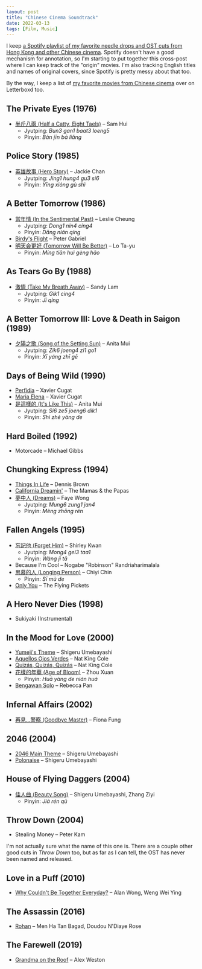 ```yaml
---
layout: post
title: "Chinese Cinema Soundtrack"
date: 2022-03-13
tags: [Film, Music]
---
```


<!-- cSpell:words Bengawan -->
<!-- cSpell:words Birdy -->
<!-- cSpell:words Dreamin' -->
<!-- cSpell:words Perfidia -->
<!-- cSpell:words Rohan -->

I keep [a Spotify playlist of my favorite needle drops and OST cuts from Hong
Kong and other Chinese
cinema](https://open.spotify.com/playlist/0PYLm4qgl0GdWBMwCUX86p?si=359f9472489f4105).
Spotify doesn't have a good mechanism for annotation, so I'm starting to put
together this cross-post where I can keep track of the "origin" movies. I'm
also tracking English titles and names of original covers, since Spotify is
pretty messy about that too.

By the way, I keep a list of [my favorite movies from Chinese
cinema](https://letterboxd.com/benjcunningham/list/chinese-cinema/) over on
Letterboxd too.

## The Private Eyes (1976)

- [半斤八兩 (Half a Catty, Eight Taels)][half-a-catty-eight-taels] – Sam Hui
    - Jyutping: _Bun3 gan1 baat3 loeng5_
    - Pinyin: _Bàn jīn bā liǎng_

## Police Story (1985)

- [英雄故事 (Hero Story)][hero-story] – Jackie Chan
    - Jyutping: _Jing1 hung4 gu3 si6_
    - Pinyin: _Yīng xióng gù shì_

## A Better Tomorrow (1986)

- [當年情 (In the Sentimental Past)][in-the-sentimental-past] – Leslie Cheung
    - Jyutping: _Dong1 nin4 cing4_
    - Pinyin: _Dāng nián qíng_
- [Birdy's Flight][birdys-flight] – Peter Gabriel
- [明天会更好 (Tomorrow Will Be Better)][tomorrow-will-be-better] – Lo Ta-yu
    - Pinyin: _Míng tiān huì gèng hǎo_

## As Tears Go By (1988)

- [激情 (Take My Breath Away)][take-my-breath-away] – Sandy Lam
    - Jyutping: _Gik1 cing4_
    - Pinyin: _Jī qíng_

## A Better Tomorrow III: Love & Death in Saigon (1989)

- [夕陽之歌 (Song of the Setting Sun)][song-of-the-setting-sun] – Anita Mui
    - Jyutping: _Zik6 joeng4 zi1 go1_
    - Pinyin: _Xī yáng zhī gē_

## Days of Being Wild (1990)

- [Perfidia][perfidia] – Xavier Cugat
- [Maria Elena][maria-elena] – Xavier Cugat
- [是這樣的 (It's Like This)][its-like-this] – Anita Mui
    - Jyutping: _Si6 ze5 joeng6 dik1_
    - Pinyin: _Shì zhè yàng de_

## Hard Boiled (1992)

- Motorcade – Michael Gibbs

## Chungking Express (1994)

- [Things In Life][california-dreamin] – Dennis Brown
- [California Dreamin'][california-dreamin] – The Mamas & the Papas
- [夢中人 (Dreams)][dreams] – Faye Wong
    - Jyutping: _Mung6 zung1 jan4_
    - Pinyin: _Mèng zhōng rén_

## Fallen Angels (1995)

- [忘記他 (Forget Him)][forget-him] – Shirley Kwan
    - Jyutping: _Mong4 gei3 taa1_
    - Pinyin: _Wàng jì tā_
- Because I'm Cool – Nogabe "Robinson" Randriaharimalala
- [思慕的人 (Longing Person)][longing-person] – Chiyi Chin
    - Pinyin: _Sī mù de_
- [Only You][only-you] – The Flying Pickets

## A Hero Never Dies (1998)

- Sukiyaki (Instrumental)

## In the Mood for Love (2000)

- [Yumeji's Theme][yumejis-theme] – Shigeru Umebayashi
- [Aquellos Ojos Verdes][aquellos-ojos-verdes] – Nat King Cole
- [Quizás, Quizás, Quizás][quizas-quizas-quizas] – Nat King Cole
- [花樣的年華 (Age of Bloom)][age-of-bloom] – Zhou Xuan
    - Pinyin: _Huā yàng de nián huá_
- [Bengawan Solo][bengawan-solo] – Rebecca Pan

## Infernal Affairs (2002)

- [再見…警察 (Goodbye Master)][goodbye-master] – Fiona Fung

## 2046 (2004)

- [2046 Main Theme][2046-main-theme] – Shigeru Umebayashi
- [Polonaise][polonaise] – Shigeru Umebayashi

## House of Flying Daggers (2004)

- [佳人曲 (Beauty Song)][beauty-song] – Shigeru Umebayashi, Zhang Ziyi
    - Pinyin: _Jiā rén qū_

## Throw Down (2004)

- Stealing Money – Peter Kam

I'm not actually sure what the name of this one is. There are a couple other
good cuts in _Throw Down_ too, but as far as I can tell, the OST has never been
named and released.

## Love in a Puff (2010)

- [Why Couldn't Be Together Everyday?][why-couldnt-be-together-everyday] – Alan
  Wong, Weng Wei Ying

## The Assassin (2016)

- [Rohan][rohan] – Men Ha Tan Bagad, Doudou N'Diaye Rose

## The Farewell (2019)

- [Grandma on the Roof][grandma-on-the-roof] – Alex Weston

[half-a-catty-eight-taels]: https://open.spotify.com/track/6V6WTDcQJPWH96uQo3ubZv?si=b623aacac28c4b65
[hero-story]: https://open.spotify.com/track/4ApxIZNf5Gq6avVFHIMC2r?si=981a591d7da64604
[in-the-sentimental-past]: https://open.spotify.com/track/4FPg984neDrmZI9gdtO2MX?si=c8d963e2983c4242
[birdys-flight]: https://open.spotify.com/track/3bJQAAKgDr6KhYSFl1o1Fd?si=e5c1fc36b2374908
[tomorrow-will-be-better]: https://open.spotify.com/track/5bcbAT32LJS87hklgOxUqM?si=a2cf2c1e441b407b
[take-my-breath-away]: https://open.spotify.com/track/30wpSSY9L6chr2BIcDfkBT?si=9c41beebd3c14c15
[song-of-the-setting-sun]: https://open.spotify.com/track/5tVzG4tw3M9VLkcQ0fOtgF?si=ee1638bdce6b4868
[perfidia]: https://open.spotify.com/track/5Xl2WouppBdIMNZonCTR6X?si=c8695150b59f454e
[maria-elena]: https://open.spotify.com/track/0mXXQUfJnv3EFtgvygtuRg?si=07a66f680b894b8d
[its-like-this]: https://open.spotify.com/track/02dXYaxNyzbljVCUS9pEnb?si=ebd2d6e442d34f20
[things-in-life]: https://open.spotify.com/track/5h1Y5ZU60rke2qJbQYGgBN?si=2e965cf2965a467d
[california-dreamin]: https://open.spotify.com/track/63rva3TBizr6x1Yp5uwKfD?si=034dafb73297413c
[dreams]: https://open.spotify.com/track/1SGPQAdXXDbcRX8kGoBiN3?si=d84c02fcc7ed4dde
[forget-him]: https://open.spotify.com/track/4BMsm71hl8wqqSbfAdgIHV?si=75ee5c9efdba4f80
[longing-person]: https://open.spotify.com/track/13ZUTockWjm1Sr5JKpV4e4?si=3639cdf7bcba4bfa
[only-you]: https://open.spotify.com/track/1U2L6NW89IIy6Gw63C4eP2?si=4ec869f0ed6e4815
[yumejis-theme]: https://open.spotify.com/track/52qy0uvq5dZYpKkedpuVhF?si=d657b0b3ce9e4bc5
[aquellos-ojos-verdes]: https://open.spotify.com/track/53ZFAIzN7htdrrCaMymN9S?si=952b79b927cc475a
[quizas-quizas-quizas]: https://open.spotify.com/track/44iB3DCUbBVvfv66UDofCz?si=0a65292efe7b43c3
[age-of-bloom]: https://open.spotify.com/track/0XcriSFUf5aRPaBL0HbiPF?si=2291452b44464f96
[bengawan-solo]: https://open.spotify.com/track/6IP4liw7yNjzV9ulz0SoQr?si=6a14b78ba01141b5
[goodbye-master]: https://open.spotify.com/track/7pVRoAi6MYz6JkAzU8287W?si=9ccefd4aa8564754
[2046-main-theme]: https://open.spotify.com/track/2pC88cHS2erU1dB3VRlQke?si=a72a6b713c1241ab
[polonaise]: https://open.spotify.com/track/2net8GYXIowB6ikp151iUQ?si=5622089b0cbf47a1
[beauty-song]: https://open.spotify.com/track/1eyPs5DxBAml4NhJN6ZnY2?si=3c5239a6eba34041
[why-couldnt-be-together-everyday]: https://open.spotify.com/track/6NoN8WO4rtni15rMjYlbiW?si=deaaf6f96db44817
[rohan]: https://open.spotify.com/track/1iUnXOkSyxMgtOjoUReJbW?si=80268c175060439d
[grandma-on-the-roof]: https://open.spotify.com/track/2RG7Zehn0GiumkJYHCtCsc?si=6e9c719b19d54300
